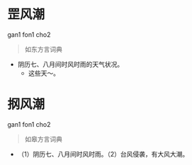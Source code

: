 # 罡风潮
gan1 fon1 cho2
> 如东方言词典
- 阴历七、八月间时风时雨的天气状况。
  - 这些天～。

# 㧏风潮
gan1 fon1 cho2
> 如皋方言词典
- （1）阴历七、八月间时风时雨。（2）台风侵袭，有大风大潮。
